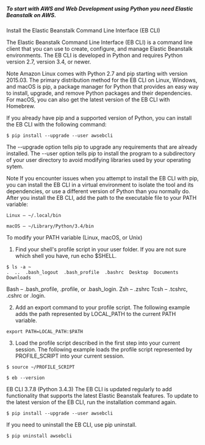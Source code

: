 ##### To start with AWS and Web Development using Python you need Elastic Beanstalk on AWS.

Install the Elastic Beanstalk Command Line Interface (EB CLI)

The Elastic Beanstalk Command Line Interface (EB CLI) is a command line client that you can use to create, configure, and manage Elastic Beanstalk environments. The EB CLI is developed in Python and requires Python version 2.7, version 3.4, or newer.

Note
Amazon Linux comes with Python 2.7 and pip starting with version 2015.03.
The primary distribution method for the EB CLI on Linux, Windows, and macOS is pip, a package manager for Python that provides an easy way to install, upgrade, and remove Python packages and their dependencies. For macOS, you can also get the latest version of the EB CLI with Homebrew.

If you already have pip and a supported version of Python, you can install the EB CLI with the following command:

```
$ pip install --upgrade --user awsebcli
```

The --upgrade option tells pip to upgrade any requirements that are already installed. The --user option tells pip to install the program to a subdirectory of your user directory to avoid modifying libraries used by your operating sytem.

Note
If you encounter issues when you attempt to install the EB CLI with pip, you can install the EB CLI in a virtual environment to isolate the tool and its dependencies, or use a different version of Python than you normally do.
After you install the EB CLI, add the path to the executable file to your PATH variable:

```
Linux – ~/.local/bin
```

```
macOS – ~/Library/Python/3.4/bin
```


To modify your PATH variable (Linux, macOS, or Unix)

1. Find your shell's profile script in your user folder. If you are not sure which shell you have, run echo $SHELL.

```
$ ls -a ~
.  ..  .bash_logout  .bash_profile  .bashrc  Desktop  Documents  Downloads
```

 Bash – .bash_profile, .profile, or .bash_login.
 Zsh – .zshrc
 Tcsh – .tcshrc, .cshrc or .login.

2. Add an export command to your profile script. The following example adds the path represented by LOCAL_PATH to the current PATH variable.
```
export PATH=LOCAL_PATH:$PATH
```

3. Load the profile script described in the first step into your current session. The following example loads the profile script represented by PROFILE_SCRIPT into your current session.

```
$ source ~/PROFILE_SCRIPT
```


```
$ eb --version
```

EB CLI 3.7.8 (Python 3.4.3)
The EB CLI is updated regularly to add functionality that supports the latest Elastic Beanstalk features. To update to the latest version of the EB CLI, run the installation command again.

```
$ pip install --upgrade --user awsebcli
```

If you need to uninstall the EB CLI, use pip uninstall.

```
$ pip uninstall awsebcli
```


